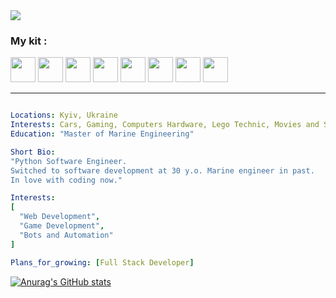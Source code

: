 <img src="https://capsule-render.vercel.app/api?type=waving&color=timeGradient&height=150&text=Hi,%20I'm%20Anton!&fontAlign=20&fontSize=40&fontAlignY=28&desc=[Python%20Software%20Developer]&descAlign=80&descAlignY=65"/>


<h3>My kit :</h3>
<div>
<img height="40" src="https://cdn.jsdelivr.net/gh/devicons/devicon/icons/python/python-original.svg"/>
<img height="40" src="https://cdn.jsdelivr.net/gh/devicons/devicon/icons/django/django-plain.svg" />
<img height="40" src="https://cdn.jsdelivr.net/gh/devicons/devicon/icons/fastapi/fastapi-plain.svg" />
<img height="40" src="https://cdn.jsdelivr.net/gh/devicons/devicon/icons/postgresql/postgresql-plain.svg" />
<img height="40" src="https://cdn.jsdelivr.net/gh/devicons/devicon/icons/html5/html5-plain-wordmark.svg" />
<img height="40" src="https://cdn.jsdelivr.net/gh/devicons/devicon/icons/css3/css3-plain-wordmark.svg" />
<img height="40" src="https://cdn.jsdelivr.net/gh/devicons/devicon/icons/javascript/javascript-plain.svg" />
<img height="40" src="https://cdn.jsdelivr.net/gh/devicons/devicon/icons/docker/docker-plain-wordmark.svg" />
          
</div>
<hr>

```yaml

Locations: Kyiv, Ukraine
Interests: Cars, Gaming, Computers Hardware, Lego Technic, Movies and Series.
Education: "Master of Marine Engineering"

Short Bio:
"Python Software Engineer.
Switched to software development at 30 y.o. Marine engineer in past.
In love with coding now."

Interests:
[
  "Web Development",
  "Game Development",
  "Bots and Automation"
]

Plans_for_growing: [Full Stack Developer]

```
[![Anurag's GitHub stats](https://github-readme-stats.vercel.app/api?username=antony-kosenko&show_icons=true&theme=gruvbox)](https://github.com/anuraghazra/github-readme-stats)

